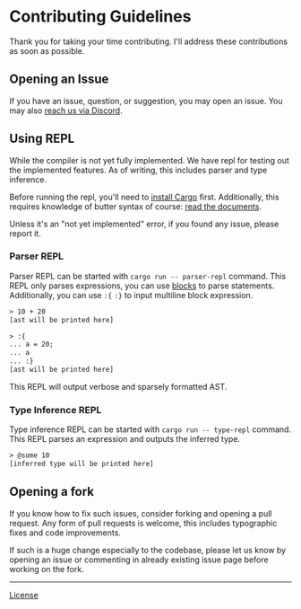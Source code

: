 # Contributing Guidelines

Thank you for taking your time contributing. I'll address these contributions as soon as possible.

## Opening an Issue

If you have an issue, question, or suggestion, you may open an issue. You may also [reach us via Discord].

[reach us via Discord]: README.md#chat-with-us

## Using REPL

While the compiler is not yet fully implemented. We have repl for testing out the implemented features. As of writing, this includes parser and type inference.

Before running the repl, you'll need to [install Cargo] first. Additionally, this requires knowledge of butter syntax of course: [read the documents].

Unless it's an "not yet implemented" error, if you found any issue, please report it.

[install Cargo]: https://www.rust-lang.org/tools/install
[read the documents]: doc/README.md

### Parser REPL

Parser REPL can be started with `cargo run -- parser-repl` command. This REPL only parses expressions, you can use [blocks] to parse statements. Additionally, you can use `:{` `:}` to input multiline block expression.

[blocks]: doc/language/block.md

```txt
> 10 + 20
[ast will be printed here]

> :{
... a = 20;
... a
... :}
[ast will be printed here]
```

This REPL will output verbose and sparsely formatted AST.

### Type Inference REPL

Type inference REPL can be started with `cargo run -- type-repl` command. This REPL parses an expression and outputs the inferred type.

```txt
> @some 10
[inferred type will be printed here]
```

## Opening a fork

If you know how to fix such issues, consider forking and opening a pull request. Any form of pull requests is welcome, this includes typographic fixes and code improvements.

If such is a huge change especially to the codebase, please let us know by opening an issue or commenting in already existing issue page before working on the fork.

<!--

When opening a pull request, please make sure it follows the following conventions:

- There's no spelling nor grammatical errors
- Rust codes are formatted with [Rustfmt], [Cargo] comes with it and you can use the command `cargo fmt`
- Markdown files are linted with [DavidAnson/markdownlint]

[Rustfmt]: https://github.com/rust-lang/rustfmt
[Cargo]: https://github.com/rust-lang/cargo
[DavidAnson/markdownlint]: https://github.com/DavidAnson/markdownlint

You may instead allow me to modify your code before merging it so it comply with the conventions.

-->

---

[License](LICENSE)
